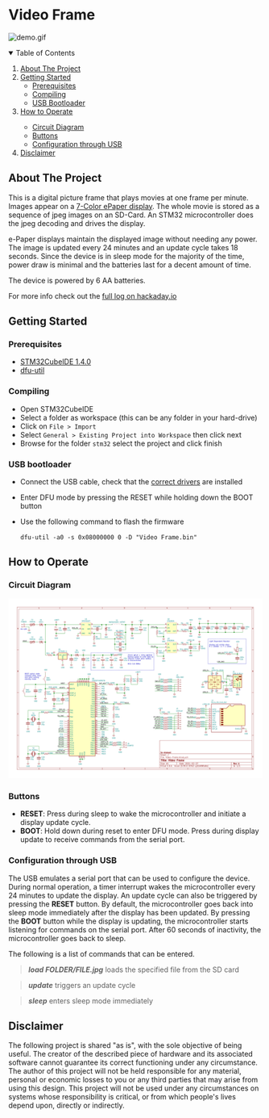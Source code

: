 # Video Frame
![demo.gif](images/demo.gif)


<!-- TABLE OF CONTENTS -->
<details open="open">
  <summary>Table of Contents</summary>
  <ol>
    <li>
      <a href="#about-the-project">About The Project</a>
    </li>
    <li>
      <a href="#getting-started">Getting Started</a>
      <ul>
        <li><a href="#prerequisites">Prerequisites</a></li>
        <li><a href="#compiling">Compiling</a></li>
        <li><a href="#usb-bootloader">USB Bootloader</a></li>
      </ul>
    </li>
    <li><a href="#how-to-operate">How to Operate</a></li>
      <ul>
        <li><a href="#circuit-diagram">Circuit Diagram</a></li>
        <li><a href="#buttons">Buttons</a></li>
        <li><a href="#configuration-through-usb">Configuration through USB</a></li>
      </ul>
    <li><a href="#disclaimer">Disclaimer</a></li>
  </ol>
</details>


<!-- ABOUT THE PROJECT -->
## About The Project
This is a digital picture frame that plays movies at one frame per minute. Images appear on a [7-Color ePaper display](https://www.waveshare.com/5.65inch-e-paper-module-f.htm). The whole movie is stored as a sequence of jpeg images on an SD-Card. An STM32 microcontroller does the jpeg decoding and drives the display.

e-Paper displays maintain the displayed image without needing any power. The image is updated every 24 minutes and an update cycle takes 18 seconds. Since the device is in sleep mode for the majority of the time, power draw is minimal and the batteries last for a decent amount of time.

The device is powered by 6 AA batteries.


For more info check out the [full log on hackaday.io](https://hackaday.io/project/177197-the-slowest-video-player-with-7-colors)


<!-- GETTING STARTED -->
## Getting Started
### Prerequisites
* [STM32CubeIDE 1.4.0](https://www.st.com/en/development-tools/stm32cubeide.html)
* [dfu-util](http://dfu-util.sourceforge.net/)

### Compiling
* Open STM32CubeIDE
* Select a folder as workspace (this can be any folder in your hard-drive)
* Click on `File > Import`
* Select `General > Existing Project into Workspace` then click next
* Browse for the folder `stm32` select the project and click finish

### USB bootloader
* Connect the USB cable, check that the [correct drivers](https://www.hanselman.com/blog/how-to-fix-dfuutil-stm-winusb-zadig-bootloaders-and-other-firmware-flashing-issues-on-windows) are installed
* Enter DFU mode by pressing the RESET while holding down the BOOT button
* Use the following command to flash the firmware

      dfu-util -a0 -s 0x08000000 0 -D "Video Frame.bin"


<!-- HOW TO OPERATE -->
## How to Operate
### Circuit Diagram
![Schematic](images/schematic.png)

### Buttons
* **RESET**: Press during sleep to wake the microcontroller and initiate a display update cycle.
* **BOOT**: Hold down during reset to enter DFU mode. Press during display update to receive commands from the serial port.

### Configuration through USB
The USB emulates a serial port that can be used to configure the device. During normal operation, a timer interrupt wakes the microcontroller every 24 minutes to update the display. An update cycle can also be triggered by pressing the **RESET** button. By default, the microcontroller goes back into sleep mode immediately after the display has been updated. By pressing the **BOOT** button while the display is updating, the microcontroller starts listening for commands on the serial port. After 60 seconds of inactivity, the microcontroller goes back to sleep.

The following is a list of commands that can be entered.
> ***load FOLDER/FILE.jpg*** loads the specified file from the SD card

> ***update*** triggers an update cycle

> ***sleep*** enters sleep mode immediately


<!-- DISCLAIMER -->
## Disclaimer
The following project is shared "as is", with the sole objective of being useful. The creator of the described piece of hardware and its associated software cannot guarantee its correct functioning under any circumstance. The author of this project will not be held responsible for any material, personal or economic losses to you or any third parties that may arise from using this design. This project will not be used under any circumstances on systems whose responsibility is critical, or from which people's lives depend upon, directly or indirectly.